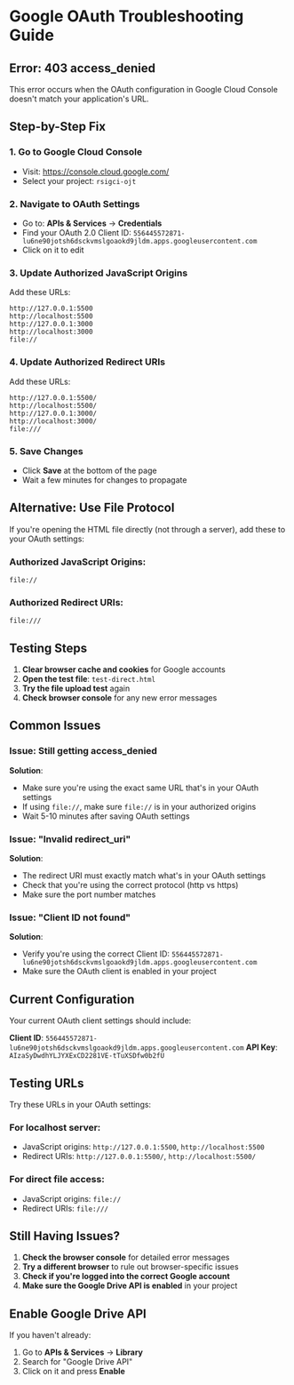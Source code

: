 # Google OAuth Troubleshooting Guide

## Error: 403 access_denied

This error occurs when the OAuth configuration in Google Cloud Console doesn't match your application's URL.

## Step-by-Step Fix

### 1. Go to Google Cloud Console
- Visit: https://console.cloud.google.com/
- Select your project: `rsigci-ojt`

### 2. Navigate to OAuth Settings
- Go to: **APIs & Services** → **Credentials**
- Find your OAuth 2.0 Client ID: `556445572871-lu6ne90jotsh6dsckvmslgoaokd9jldm.apps.googleusercontent.com`
- Click on it to edit

### 3. Update Authorized JavaScript Origins
Add these URLs:
```
http://127.0.0.1:5500
http://localhost:5500
http://127.0.0.1:3000
http://localhost:3000
file://
```

### 4. Update Authorized Redirect URIs
Add these URLs:
```
http://127.0.0.1:5500/
http://localhost:5500/
http://127.0.0.1:3000/
http://localhost:3000/
file:///
```

### 5. Save Changes
- Click **Save** at the bottom of the page
- Wait a few minutes for changes to propagate

## Alternative: Use File Protocol

If you're opening the HTML file directly (not through a server), add these to your OAuth settings:

### Authorized JavaScript Origins:
```
file://
```

### Authorized Redirect URIs:
```
file:///
```

## Testing Steps

1. **Clear browser cache and cookies** for Google accounts
2. **Open the test file**: `test-direct.html`
3. **Try the file upload test** again
4. **Check browser console** for any new error messages

## Common Issues

### Issue: Still getting access_denied
**Solution**: 
- Make sure you're using the exact same URL that's in your OAuth settings
- If using `file://`, make sure `file://` is in your authorized origins
- Wait 5-10 minutes after saving OAuth settings

### Issue: "Invalid redirect_uri"
**Solution**:
- The redirect URI must exactly match what's in your OAuth settings
- Check that you're using the correct protocol (http vs https)
- Make sure the port number matches

### Issue: "Client ID not found"
**Solution**:
- Verify you're using the correct Client ID: `556445572871-lu6ne90jotsh6dsckvmslgoaokd9jldm.apps.googleusercontent.com`
- Make sure the OAuth client is enabled in your project

## Current Configuration

Your current OAuth client settings should include:

**Client ID**: `556445572871-lu6ne90jotsh6dsckvmslgoaokd9jldm.apps.googleusercontent.com`
**API Key**: `AIzaSyDwdhYLJYXExCD2281VE-tTuXSDfw0b2fU`

## Testing URLs

Try these URLs in your OAuth settings:

### For localhost server:
- JavaScript origins: `http://127.0.0.1:5500`, `http://localhost:5500`
- Redirect URIs: `http://127.0.0.1:5500/`, `http://localhost:5500/`

### For direct file access:
- JavaScript origins: `file://`
- Redirect URIs: `file:///`

## Still Having Issues?

1. **Check the browser console** for detailed error messages
2. **Try a different browser** to rule out browser-specific issues
3. **Check if you're logged into the correct Google account**
4. **Make sure the Google Drive API is enabled** in your project

## Enable Google Drive API

If you haven't already:
1. Go to **APIs & Services** → **Library**
2. Search for "Google Drive API"
3. Click on it and press **Enable** 